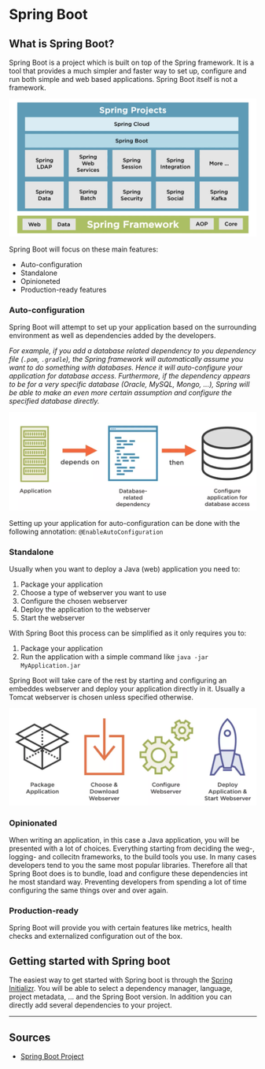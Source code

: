 # Spring Boot

## What is Spring Boot?

Spring Boot is a project which is built on top of the Spring framework. It is a tool that provides a much simpler and faster way to set up, configure and run both simple and web based applications. Spring Boot itself is not a framework.

![Spring Ecosystem](https://github.com/tvanwinckel/intro-spring-boot-web/blob/main/images/SpringBootEcosystem.png?raw=true "Spring Ecosystem")

Spring Boot will focus on these main features:

* Auto-configuration
* Standalone
* Opinioneted
* Production-ready features

### Auto-configuration

Spring Boot will attempt to set up your application based on the surrounding environment as well as dependencies added by the developers.

*For example, if you add a database related dependency to you dependency file (`.pom`, `.gradle`), the Spring framework will automatically assume you want to do something with databases. Hence it will auto-configure your application for database access.
Furthermore, if the dependency appears to be for a very specific database (Oracle, MySQL, Mongo, ...), Spring will be able to make an even more certain assumption and configure the specified database directly.*

![Spring Auto-Config](https://github.com/tvanwinckel/intro-spring-boot-web/blob/main/images/SpringBootAutoConfig.png?raw=true "Spring Auto-Config")

Setting up your application for auto-configuration can be done with the following annotation: `@EnableAutoConfiguration`

### Standalone

Usually when you want to deploy a Java (web) application you need to:

1. Package your application
2. Choose a type of webserver you want to use
3. Configure the chosen webserver
4. Deploy the application to the webserver
5. Start the webserver

With Spring Boot this process can be simplified as it only requires you to:

1. Package your application
2. Run the application with a simple command like `java -jar MyApplication.jar`

Spring Boot will take care of the rest by starting and configuring an embeddes webserver and deploy your application directly in it. Usually a Tomcat webserver is chosen unless specified otherwise.

![Spring Standalone](https://github.com/tvanwinckel/intro-spring-boot-web/blob/main/images/SpringBootStandalone.png?raw=true "Spring Standalone")

### Opinionated

When writing an application, in this case a Java application, you will be presented with a lot of choices. Everything starting from deciding the weg-, logging- and collecitn frameworks, to the build tools you use. In many cases developers tend to you the same most popular libraries.
Therefore all that Spring Boot does is to bundle, load and configure these dependencies int he most standard way. Preventing developers from spending a lot of time configuring the same things over and over again.

### Production-ready

Spring Boot will provide you with certain features like metrics, health checks and externalized configuration out of the box.

## Getting started with Spring boot

The easiest way to get started with Spring boot is through the [Spring Initializr](https://start.spring.io/). You will be able to select a dependency manager, language, project metadata, ... and the Spring Boot version. In addition you can directly add several dependencies to your project.

---

## Sources

* [Spring Boot Project](https://spring.io/projects/spring-boot)